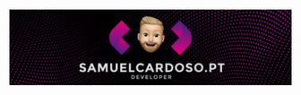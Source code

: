<h1 align="center" ### Bem Vindo ao meu perfilSaiba mais sobre mim! ⬇ />
<h1 align="center">
 <img href="www.samuelcardoso.pt" src="banner.png" />
</h1>
